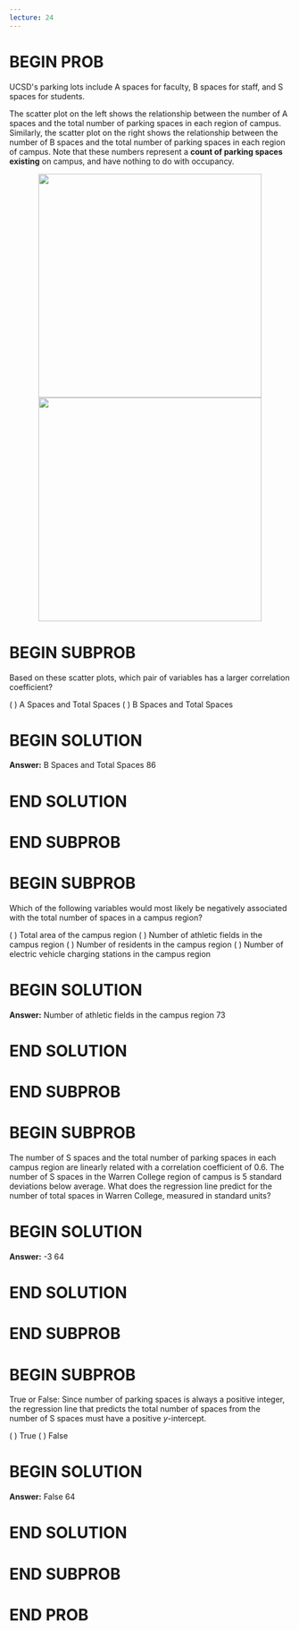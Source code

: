 ```yaml
---
lecture: 24
---
```


# BEGIN PROB

UCSD's parking lots include A spaces for faculty, B spaces for staff,
and S spaces for students.

The scatter plot on the left shows the relationship between the number
of A spaces and the total number of parking spaces in each region of
campus. Similarly, the scatter plot on the right shows the relationship
between the number of B spaces and the total number of parking spaces in
each region of campus. Note that these numbers represent a **count of
parking spaces existing** on campus, and have nothing to do with
occupancy.

<center>
<img src="../../assets/images/wi24-quizzes/scatterplot_A.png" width=400>
<img src="../../assets/images/wi24-quizzes/scatterplot_B.png" width=400>

</center>

# BEGIN SUBPROB

Based on these scatter plots, which pair of variables has a larger
correlation coefficient?

( ) A Spaces and Total Spaces 
( ) B Spaces and Total Spaces

# BEGIN SOLUTION

**Answer:** B Spaces and Total Spaces
<average>86</average>

# END SOLUTION

# END SUBPROB

# BEGIN SUBPROB

Which of the following variables would most likely be negatively
associated with the total number of spaces in a campus region?

( ) Total area of the campus region
( ) Number of athletic fields in the campus region
( ) Number of residents in the campus region
( ) Number of electric vehicle charging stations in the campus region

# BEGIN SOLUTION

**Answer:** Number of athletic fields in the campus region
<average>73</average>

# END SOLUTION

# END SUBPROB

# BEGIN SUBPROB

The number of S spaces and the total number of parking spaces in each
campus region are linearly related with a correlation coefficient of
0.6. The number of S spaces in the Warren College region of campus is 5
standard deviations below average. What does the regression line predict
for the number of total spaces in Warren College, measured in standard
units?

# BEGIN SOLUTION

**Answer:** -3
<average>64</average>

# END SOLUTION

# END SUBPROB

# BEGIN SUBPROB

True or False: Since number of parking spaces is always a positive
integer, the regression line that predicts the total number of spaces
from the number of S spaces must have a positive $y$-intercept.

( ) True 
( ) False

# BEGIN SOLUTION

**Answer:** False
<average>64</average>

# END SOLUTION

# END SUBPROB

# END PROB